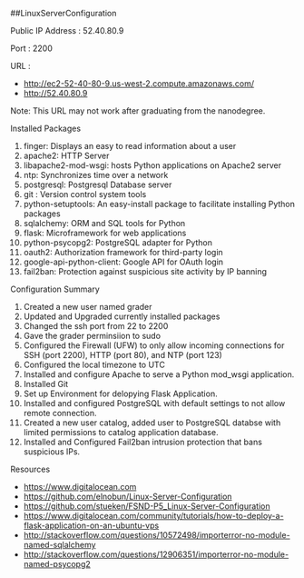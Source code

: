 ##LinuxServerConfiguration

Public IP Address : 52.40.80.9

Port : 2200

URL : 
- http://ec2-52-40-80-9.us-west-2.compute.amazonaws.com/
- http://52.40.80.9    

Note: This URL may not work after graduating from the nanodegree.   

Installed Packages

1) finger:	Displays an easy to read information about a user   
2) apache2:	HTTP Server   
3) libapache2-mod-wsgi:	hosts Python applications on Apache2 server   
4) ntp: Synchronizes time over a network   
5) postgresql: Postgresql Database server   
6) git : Version control system tools   
7) python-setuptools: An easy-install package to facilitate installing Python packages   
8) sqlalchemy: ORM and SQL tools for Python   
9) flask: Microframework for web applications   
10) python-psycopg2:	PostgreSQL adapter for Python   
11) oauth2: Authorization framework for third-party login   
12) google-api-python-client: Google API for OAuth login   
13) fail2ban: Protection against suspicious site activity by IP banning   

Configuration Summary

1) Created a new user named grader   
2) Updated and Upgraded currently installed packages   
3) Changed the ssh port from 22 to 2200   
4) Gave the grader perminsiion to sudo   
5) Configured the Firewall (UFW) to only allow incoming connections for SSH (port 2200), HTTP (port 80), and NTP (port 123)   
6) Configured the local timezone to UTC   
7) Installed and configure Apache to serve a Python mod_wsgi application.  
8) Installed Git   
9) Set up Environment for delopying Flask Application.   
10) Installed and configured PostgreSQL with default settings to not allow remote connection.  
11) Created a new user catalog, added user to PostgreSQL databse with limited permissions to catalog application database.   
12) Installed and Configured Fail2ban intrusion protection that bans suspicious IPs.   

Resources
- https://www.digitalocean.com
- https://github.com/elnobun/Linux-Server-Configuration
- https://github.com/stueken/FSND-P5_Linux-Server-Configuration
- https://www.digitalocean.com/community/tutorials/how-to-deploy-a-flask-application-on-an-ubuntu-vps
- http://stackoverflow.com/questions/10572498/importerror-no-module-named-sqlalchemy
- http://stackoverflow.com/questions/12906351/importerror-no-module-named-psycopg2
